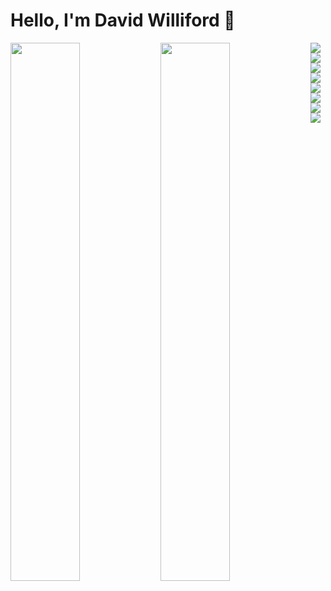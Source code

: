# Hello, I'm David Williford 👋

<!-- Stats and Most Used Languages -->

<img align="left" width="47%" src="https://github-readme-stats.vercel.app/api?username=davidwilliford99&show_icons=true&theme=highcontrast" />

<img align="left" width="47%" src="https://github-readme-stats.vercel.app/api/top-langs/?username=davidwilliford99&layout=compact" />


<!-- Framework badges -->

<img align="left" src="https://img.shields.io/badge/react-%2320232a.svg?style=for-the-badge&logo=react&logoColor=%2361DAFB" />

<img align="left" src="https://img.shields.io/badge/spring-%236DB33F.svg?style=for-the-badge&logo=spring&logoColor=white" />

<img align="left" src="https://img.shields.io/badge/mysql-%2300f.svg?style=for-the-badge&logo=mysql&logoColor=white" />

<img align="left" src="https://img.shields.io/badge/angular-%23DD0031.svg?style=for-the-badge&logo=angular&logoColor=white" />

<img align="left" src="https://img.shields.io/badge/tailwindcss-%2338B2AC.svg?style=for-the-badge&logo=tailwind-css&logoColor=white" />

<img align="left" src="https://img.shields.io/badge/AWS-%23FF9900.svg?style=for-the-badge&logo=amazon-aws&logoColor=white" />


<!-- Language Badges -->

<img align="left" src="https://img.shields.io/badge/java-%23ED8B00.svg?style=for-the-badge&logo=java&logoColor=white" />

<img align="left" src="https://img.shields.io/badge/javascript-%23323330.svg?style=for-the-badge&logo=javascript&logoColor=%23F7DF1E" />








<!-- GitHub readme stats comes with several built-in themes (e.g. dark, radical, merko, gruvbox, tokyonight, onedark, cobalt, synthwave, highcontrast, dracula). -->
